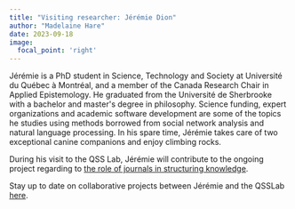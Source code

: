 ```yaml
---
title: "Visiting researcher: Jérémie Dion"
author: "Madelaine Hare"
date: 2023-09-18
image:
  focal_point: 'right'
---
```


Jérémie is a PhD student in Science, Technology and Society at Université du Québec à Montréal, and a member of the Canada Research Chair in Applied Epistemology. He graduated from the Université de Sherbrooke with a bachelor and master's degree in philosophy. Science funding, expert organizations and academic software development are some of the topics he studies using methods borrowed from social network analysis and natural language processing. In his spare time, Jérémie takes care of two exceptional canine companions and enjoy climbing rocks.

During his visit to the QSS Lab, Jérémie will contribute to the ongoing project regarding to [the role of journals in structuring knowledge](https://www.qsslab.ca/project/role-of-journals-in-shaping-knowledge-and-communities/).

Stay up to date on collaborative projects between Jérémie and the QSSLab [here](https://www.qsslab.ca/project/).

<!--more-->
